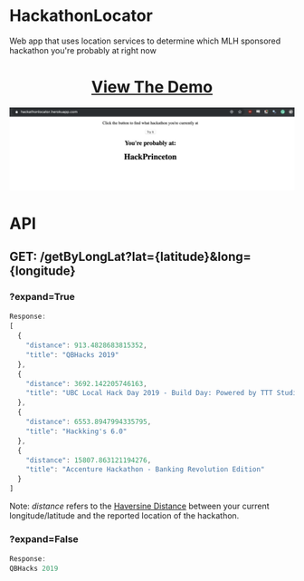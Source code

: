 # HackathonLocator
Web app that uses location services to determine which MLH sponsored hackathon you're probably at right now

<h1 align="center"><a href="https://hackathonlocator.herokuapp.com">View The Demo</a></h1>

<p align="center">
<img src ="static/demo.png">
</p>

# API

## GET: /getByLongLat?lat={latitude}&long={longitude}

### ?expand=True

```javascript
Response:
[
  {
    "distance": 913.4828683815352, 
    "title": "QBHacks 2019"
  }, 
  {
    "distance": 3692.142205746163, 
    "title": "UBC Local Hack Day 2019 - Build Day: Powered by TTT Studios"
  }, 
  {
    "distance": 6553.8947994335795, 
    "title": "Hackking's 6.0"
  }, 
  {
    "distance": 15807.863121194276, 
    "title": "Accenture Hackathon - Banking Revolution Edition"
  }
]
```

Note: *distance* refers to the [Haversine Distance](https://en.wikipedia.org/wiki/Haversine_formula) between your current longitude/latitude and the reported location of the hackathon.

### ?expand=False

```javascript
Response:
QBHacks 2019
```
